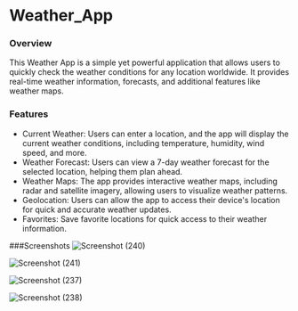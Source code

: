 # Weather_App
### Overview
This Weather App is a simple yet powerful application that allows users to quickly check the weather conditions for any location worldwide. 
It provides real-time weather information, forecasts, and additional features like weather maps.

### Features
* Current Weather: Users can enter a location, and the app will display the current weather conditions, including temperature, humidity, wind speed, and more.
* Weather Forecast: Users can view a 7-day weather forecast for the selected location, helping them plan ahead.
* Weather Maps: The app provides interactive weather maps, including radar and satellite imagery, allowing users to visualize weather patterns.
* Geolocation: Users can allow the app to access their device's location for quick and accurate weather updates.
* Favorites: Save favorite locations for quick access to their weather information.

###Screenshots
![Screenshot (240)](https://github.com/abarna-24/Weather_App/assets/98462784/f048dea3-b57f-4fa2-bb29-bec67940da0f)

![Screenshot (241)](https://github.com/abarna-24/Weather_App/assets/98462784/9bc4bc2c-e45e-4835-993f-c433d1052758)

![Screenshot (237)](https://github.com/abarna-24/Weather_App/assets/98462784/516a70a0-6fac-40dc-b9d6-a002ea8bf3cd)

![Screenshot (238)](https://github.com/abarna-24/Weather_App/assets/98462784/bf158735-253c-449f-b72d-1563e5efa360)
